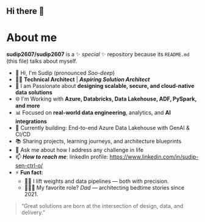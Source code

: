 ## Hi there 👋

# About me

**sudip2607/sudip2607** is a ✨ _special_ ✨ repository because its `README.md` (this file) talks about myself.

- 👋 Hi, I'm Sudip (pronounced _Soo-deep_)
- 👨‍💻 **Technical Architect** | **_Aspiring Solution Architect_**
- 🔧 I am Passionate about **designing scalable, secure, and cloud-native data solutions**
- 🌐 I'm Working with **Azure, Databricks, Data Lakehouse, ADF, PySpark, and more**
- 📊 Focused on **real-world data engineering**, analytics, and **AI integrations**
- 🚀 Currently building: End-to-end Azure Data Lakehouse with GenAI & CI/CD
- 📚 Sharing projects, learning journeys, and architecture blueprints
- 💬 Ask me about how I address any challenge in life
- 📫 **_How to reach me_**: linkedIn profile: https://www.linkedin.com/in/sudip-sen-ctrl-o/
- ⚡ **Fun fact**:
  - 🏋️‍♂️ I lift weights and data pipelines — both with precision.
  - 👨‍👩‍👧 My favorite role? _Dad_ — architecting bedtime stories since 2021.


> “Great solutions are born at the intersection of design, data, and delivery.”
